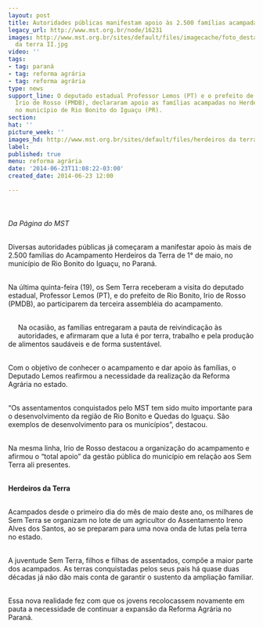 ```yaml
---
layout: post
title: Autoridades públicas manifestam apoio às 2.500 famílias acampadas no PR
legacy_url: http://www.mst.org.br/node/16231
images: http://www.mst.org.br/sites/default/files/imagecache/foto_destaque/herdeiros
  da terra II.jpg
video: ''
tags:
- tag: paraná
- tag: reforma agrária
- tag: reforma agrária
type: news
support_line: O deputado estadual Professor Lemos (PT) e o prefeito de Rio Bonito,
  Irio de Rosso (PMDB), declararam apoio as famílias acampadas no Herdeiros da Terra,
  no município de Rio Bonito do Iguaçu (PR).
section: 
hat: ''
picture_week: ''
images_hd: http://www.mst.org.br/sites/default/files/herdeiros da terra II.jpg
label: 
published: true
menu: reforma agrária
date: '2014-06-23T11:08:22-03:00'
created_date: 2014-06-23 12:00

---
```

<p><img style="margin: 10px;" src="http://www.mst.org.br/sites/default/files/herdeiros%20da%20terra.jpg" alt=""><br><br><em>Da Página do MST</em></p><p><em><br></em>Diversas autoridades públicas já começaram a manifestar apoio às mais de 2.500 famílias do Acampamento Herdeiros da Terra de 1° de maio, no município de Rio Bonito do Iguaçu, no Paraná.</p><p><br>Na última quinta-feira (19), os Sem Terra receberam a visita do deputado estadual, Professor Lemos (PT), e do prefeito de Rio Bonito, Irio de Rosso (PMDB), ao participarem da terceira assembléia do acampamento.</p><p><br><img style="margin: 10px; float: left;" src="http://www.mst.org.br/sites/default/files/professor%20lemos.jpg" alt="">Na ocasião, as famílias entregaram a pauta de reivindicação às autoridades, e afirmaram que a luta é por terra, trabalho e pela produção de alimentos saudáveis e de forma sustentável.</p><p><br>Com o objetivo de conhecer o acampamento e dar apoio às famílias, o Deputado Lemos reafirmou a necessidade da realização da Reforma Agrária no estado.&nbsp;</p><p><br>“Os assentamentos conquistados pelo MST tem sido muito importante para o desenvolvimento da região de Rio Bonito e Quedas do Iguaçu. São exemplos de desenvolvimento para os municípios”, destacou.</p><p style="text-align: left;"><br>Na mesma linha, Irio de Rosso destacou a organização do acampamento e afirmou o “total apoio” da gestão pública do município em relação aos Sem Terra ali presentes.</p><p><br><img style="margin: 10px; float: right;" src="http://www.mst.org.br/sites/default/files/irio%20de%20rosso.jpg" alt=""><strong>Herdeiros da Terra</strong></p><p><br>Acampados desde o primeiro dia do mês de maio deste ano, os milhares de Sem Terra se organizam no lote de um agricultor do Assentamento Ireno Alves dos Santos, ao se preparam para uma nova onda de lutas pela terra no estado.</p><p><br>A juventude Sem Terra, filhos e filhas de assentados, compõe a maior parte dos acampados. As terras conquistadas pelos seus pais há quase duas décadas já não dão mais conta de garantir o sustento da ampliação familiar.</p><p><br>Essa nova realidade fez com que os jovens recolocassem novamente em pauta a necessidade de continuar a expansão da Reforma Agrária no Paraná.</p><p>&nbsp;</p>

